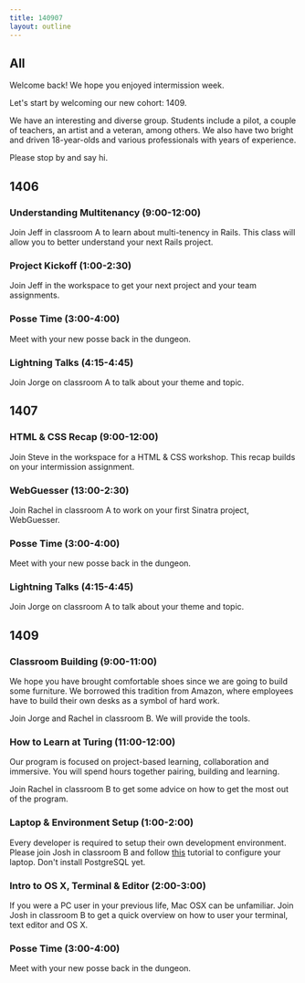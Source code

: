 ```yaml
---
title: 140907
layout: outline
---
```


## All

Welcome back! We hope you enjoyed intermission week.

Let's start by welcoming our new cohort: 1409.

We have an interesting and diverse group. Students include a pilot, a couple of teachers, an artist and a veteran, among others. We also have two bright and driven 18-year-olds and various professionals with years of experience.

Please stop by and say hi.

## 1406

### Understanding Multitenancy (9:00-12:00)

Join Jeff in classroom A to learn about multi-tenency in Rails. This class will allow you to better understand your next Rails project.

### Project Kickoff (1:00-2:30)

Join Jeff in the workspace to get your next project and your team assignments.

### Posse Time (3:00-4:00)

Meet with your new posse back in the dungeon.

### Lightning Talks (4:15-4:45)

Join Jorge on classroom A to talk about your theme and topic.

## 1407

### HTML & CSS Recap (9:00-12:00)

Join Steve in the workspace for a HTML & CSS workshop. This recap builds on your intermission assignment.

### WebGuesser (13:00-2:30)

Join Rachel in classroom A to work on your first Sinatra project, WebGuesser.

### Posse Time (3:00-4:00)

Meet with your new posse back in the dungeon.

### Lightning Talks (4:15-4:45)

Join Jorge on classroom A to talk about your theme and topic.

## 1409

### Classroom Building (9:00-11:00)

We hope you have brought comfortable shoes since we are going to build some furniture. We borrowed this tradition from Amazon, where employees have to build their own desks as a symbol of hard work.

Join Jorge and Rachel in classroom B. We will provide the tools.

### How to Learn at Turing (11:00-12:00)

Our program is focused on project-based learning, collaboration and immersive. You will spend hours together pairing, building and learning.

Join Rachel in classroom B to get some advice on how to get the most out of the program.

### Laptop & Environment Setup (1:00-2:00)

Every developer is required to setup their own development environment. Please join Josh in classroom B and follow [this](http://tutorials.jumpstartlab.com/topics/environment/environment.html) tutorial to configure your laptop. Don't install PostgreSQL yet.

### Intro to OS X, Terminal & Editor (2:00-3:00)

If you were a PC user in your previous life, Mac OSX can be unfamiliar. Join Josh in classroom B to get a quick overview on how to user your terminal, text editor and OS X.

### Posse Time (3:00-4:00)

Meet with your new posse back in the dungeon.
